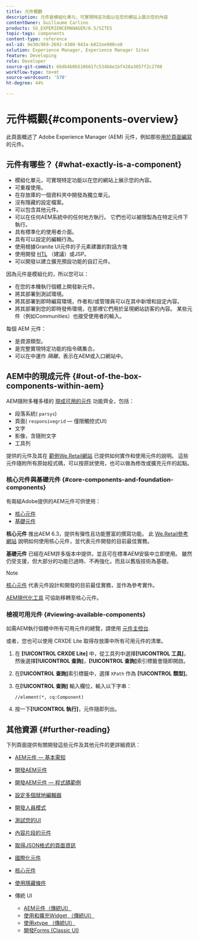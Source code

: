 ```yaml
---
title: 元件概觀
description: 元件是模組化單元，可實現特定功能以在您的網站上展示您的內容
contentOwner: Guillaume Carlino
products: SG_EXPERIENCEMANAGER/6.5/SITES
topic-tags: components
content-type: reference
exl-id: 9e30c969-2692-4380-943a-b022ee900ce8
solution: Experience Manager, Experience Manager Sites
feature: Developing
role: Developer
source-git-commit: 66db4b0b5106617c534b6e1bf428a3057f2c2708
workflow-type: tm+mt
source-wordcount: '570'
ht-degree: 44%

---
```


# 元件概觀{#components-overview}

此頁面概述了 Adobe Experience Manager (AEM) 元件，例如那些[用於頁面編寫](/help/sites-authoring/default-components-foundation.md)的元件。

## 元件有哪些？ {#what-exactly-is-a-component}

* 模組化單元，可實現特定功能以在您的網站上展示您的內容。
* 可重複使用。
* 在存放庫的一個資料夾中開發為獨立單元。
* 沒有隱藏的設定檔案。
* 可以包含其他元件。
* 可以在任何AEM系統中的任何地方執行。 它們也可以被限製為在特定元件下執行。
* 具有標準化的使用者介面。
* 具有可以設定的編輯行為。
* 使用根據Granite UI元件的子元素建置的對話方塊
* 使用開發 [HTL](https://experienceleague.adobe.com/docs/experience-manager-htl/content/overview.html) （建議）或JSP。
* 可以開發以建立擴充預設功能的自訂元件。

因為元件是模組化的，所以您可以：

* 在您的本機執行個體上開發新元件。
* 將其部署到測試環境。
* 將其部署到即時編寫環境，作者和/或管理員可以在其中新增和設定內容。
* 將其部署到您的即時發佈環境，在那裡它們用於呈現網站訪客的內容。 某些元件（例如Communities）也接受使用者的輸入。

每個 AEM 元件：

* 是資源類型。
* 是完整實現特定功能的指令碼集合。
* 可以在中運作 *隔離*，表示在AEM或入口網站中。

## AEM中的現成元件 {#out-of-the-box-components-within-aem}

AEM隨附多種多樣的 [現成可用的元件](/help/sites-authoring/default-components.md) 功能齊全，包括：

* 段落系統( `parsys`)
* 頁面( `responsivegrid`  — 僅限觸控式UI)
* 文字
* 影像，含隨附文字
* 工具列

提供的元件及其在 [範例We.Retail網站](/help/sites-developing/we-retail.md) 已提供如何實作和使用元件的說明。 這些元件隨附所有原始程式碼，可以按原狀使用，也可以做為修改或擴充元件的起點。

### 核心元件與基礎元件 {#core-components-and-foundation-components}

有兩組Adobe提供的AEM元件可供使用：

* [核心元件](https://experienceleague.adobe.com/docs/experience-manager-core-components/using/introduction.html)
* [基礎元件](/help/sites-authoring/default-components-foundation.md)

**核心元件** 推出AEM 6.3，提供有彈性且功能豐富的撰寫功能。 此 [We.Retail參考網站](/help/sites-developing/we-retail.md) 說明如何使用核心元件，並代表元件開發的目前最佳實務。

**基礎元件** 已經在AEM許多版本中提供，並且可在標準AEM安裝中立即使用。 雖然仍受支援，但大部分的功能已過時、不再強化，而且以舊版技術為基礎。

>[!NOTE]
>
>[核心元件](https://experienceleague.adobe.com/docs/experience-manager-core-components/using/introduction.html?lang=zh-Hant) 代表元件設計和開發的目前最佳實務，並作為參考實作。
>
>[AEM現代化工具](modernization-tools.md) 可協助移轉至核心元件。

### 檢視可用元件 {#viewing-available-components}

如需AEM執行個體中所有可用元件的總覽，請使用 [元件主控台](/help/sites-authoring/default-components-console.md).

或者，您也可以使用 CRXDE Lite 取得存放庫中所有可用元件的清單。

1. 在 **[!UICONTROL CRXDE Lite]** 中，從工具列中選擇&#x200B;**[!UICONTROL 工具]**，然後選擇&#x200B;**[!UICONTROL 查詢]**，**[!UICONTROL 查詢]**&#x200B;索引標籤會隨即開啟。

1. 在&#x200B;**[!UICONTROL 查詢]**&#x200B;索引標籤中，選擇 `XPath` 作為 **[!UICONTROL 類型]**。

1. 在&#x200B;**[!UICONTROL 查詢]** 輸入欄位，輸入以下字串：

   `//element(*, cq:Component)`

1. 按一下&#x200B;**[!UICONTROL 執行]**，元件隨即列出。

## 其他資源 {#further-reading}

下列頁面提供有關開發這些元件及其他元件的更詳細資訊：

* [AEM元件 — 基本需知](/help/sites-developing/components-basics.md)
* [開發AEM元件](/help/sites-developing/developing-components.md)
* [開發AEM元件 — 程式碼範例](/help/sites-developing/developing-components-samples.md)
* [設定多個就地編輯器](/help/sites-developing/multiple-inplace-editors.md)
* [開發人員模式](/help/sites-developing/developer-mode.md)
* [測試您的UI](/help/sites-developing/hobbes.md)
* [內容片段的元件](/help/sites-developing/components-content-fragments.md)
* [取得JSON格式的頁面資訊](/help/sites-developing/pageinfo.md)
* [國際化元件](/help/sites-developing/i18n.md)
* [核心元件](https://experienceleague.adobe.com/docs/experience-manager-core-components/using/introduction.html)
* [使用隱藏條件](/help/sites-developing/hide-conditions.md)
* 傳統 UI

   * [AEM元件（傳統UI）](/help/sites-developing/developing-components-classic.md)
   * [使用和擴充Widget （傳統UI）](/help/sites-developing/widgets.md)
   * [使用xtype （傳統UI）](/help/sites-developing/xtypes.md)
   * [開發Forms (Classic UI)](/help/sites-developing/developing-forms.md)
